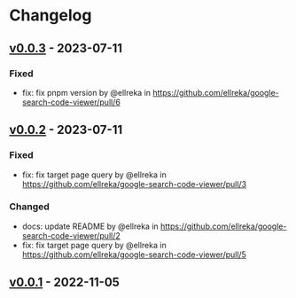# Changelog

## [v0.0.3](https://github.com/ellreka/google-search-code-viewer/compare/v0.0.2...v0.0.3) - 2023-07-11
### Fixed
- fix: fix pnpm version by @ellreka in https://github.com/ellreka/google-search-code-viewer/pull/6

## [v0.0.2](https://github.com/ellreka/google-search-code-viewer/compare/v0.0.1...v0.0.2) - 2023-07-11
### Fixed
- fix: fix target page query by @ellreka in https://github.com/ellreka/google-search-code-viewer/pull/3
### Changed
- docs: update README by @ellreka in https://github.com/ellreka/google-search-code-viewer/pull/2
- fix: fix target page query by @ellreka in https://github.com/ellreka/google-search-code-viewer/pull/5

## [v0.0.1](https://github.com/ellreka/google-search-code-viewer/commits/v0.0.1) - 2022-11-05

